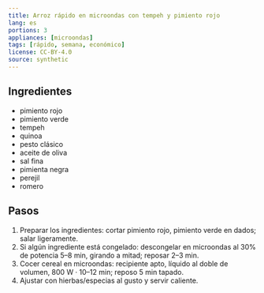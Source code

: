 ```yaml
---
title: Arroz rápido en microondas con tempeh y pimiento rojo
lang: es
portions: 3
appliances: [microondas]
tags: [rápido, semana, económico]
license: CC-BY-4.0
source: synthetic
---
```

## Ingredientes
- pimiento rojo
- pimiento verde
- tempeh
- quinoa
- pesto clásico
- aceite de oliva
- sal fina
- pimienta negra
- perejil
- romero

## Pasos
1. Preparar los ingredientes: cortar pimiento rojo, pimiento verde en dados; salar ligeramente.
2. Si algún ingrediente está congelado: descongelar en microondas al 30% de potencia 5–8 min, girando a mitad; reposar 2–3 min.
3. Cocer cereal en microondas: recipiente apto, líquido al doble de volumen, 800 W · 10–12 min; reposo 5 min tapado.
4. Ajustar con hierbas/especias al gusto y servir caliente.
